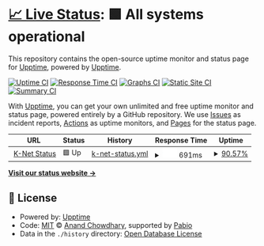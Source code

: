 # [📈 Live Status](https://upptime.k-net.dk): <!--live status--> **🟩 All systems operational**

This repository contains the open-source uptime monitor and status page for [Upptime](https://upptime.js.org), powered by [Upptime](https://github.com/upptime/upptime).

[![Uptime CI](https://github.com/upptime/upptime/workflows/Uptime%20CI/badge.svg)](https://github.com/upptime/upptime/actions?query=workflow%3A%22Uptime+CI%22)
[![Response Time CI](https://github.com/upptime/upptime/workflows/Response%20Time%20CI/badge.svg)](https://github.com/upptime/upptime/actions?query=workflow%3A%22Response+Time+CI%22)
[![Graphs CI](https://github.com/upptime/upptime/workflows/Graphs%20CI/badge.svg)](https://github.com/upptime/upptime/actions?query=workflow%3A%22Graphs+CI%22)
[![Static Site CI](https://github.com/upptime/upptime/workflows/Static%20Site%20CI/badge.svg)](https://github.com/upptime/upptime/actions?query=workflow%3A%22Static+Site+CI%22)
[![Summary CI](https://github.com/upptime/upptime/workflows/Summary%20CI/badge.svg)](https://github.com/upptime/upptime/actions?query=workflow%3A%22Summary+CI%22)

With [Upptime](https://upptime.js.org), you can get your own unlimited and free uptime monitor and status page, powered entirely by a GitHub repository. We use [Issues](https://github.com/upptime/upptime/issues) as incident reports, [Actions](https://github.com/upptime/upptime/actions) as uptime monitors, and [Pages](https://upptime.k-net.dk) for the status page.

<!--start: status pages-->
<!-- This summary is generated by Upptime (https://github.com/upptime/upptime) -->
<!-- Do not edit this manually, your changes will be overwritten -->
<!-- prettier-ignore -->
| URL | Status | History | Response Time | Uptime |
| --- | ------ | ------- | ------------- | ------ |
| <img alt="" src="https://icons.duckduckgo.com/ip3/status.k-net.dk.ico" height="13"> [K-Net Status](https://status.k-net.dk/status/text/) | 🟩 Up | [k-net-status.yml](https://github.com/knetsystem/upptime/commits/HEAD/history/k-net-status.yml) | <details><summary><img alt="Response time graph" src="./graphs/k-net-status/response-time-week.png" height="20"> 691ms</summary><br><a href="https://upptime.k-net.dk/history/k-net-status"><img alt="Response time 691" src="https://img.shields.io/endpoint?url=https%3A%2F%2Fraw.githubusercontent.com%2Fknetsystem%2Fupptime%2FHEAD%2Fapi%2Fk-net-status%2Fresponse-time.json"></a><br><a href="https://upptime.k-net.dk/history/k-net-status"><img alt="24-hour response time 738" src="https://img.shields.io/endpoint?url=https%3A%2F%2Fraw.githubusercontent.com%2Fknetsystem%2Fupptime%2FHEAD%2Fapi%2Fk-net-status%2Fresponse-time-day.json"></a><br><a href="https://upptime.k-net.dk/history/k-net-status"><img alt="7-day response time 691" src="https://img.shields.io/endpoint?url=https%3A%2F%2Fraw.githubusercontent.com%2Fknetsystem%2Fupptime%2FHEAD%2Fapi%2Fk-net-status%2Fresponse-time-week.json"></a><br><a href="https://upptime.k-net.dk/history/k-net-status"><img alt="30-day response time 691" src="https://img.shields.io/endpoint?url=https%3A%2F%2Fraw.githubusercontent.com%2Fknetsystem%2Fupptime%2FHEAD%2Fapi%2Fk-net-status%2Fresponse-time-month.json"></a><br><a href="https://upptime.k-net.dk/history/k-net-status"><img alt="1-year response time 691" src="https://img.shields.io/endpoint?url=https%3A%2F%2Fraw.githubusercontent.com%2Fknetsystem%2Fupptime%2FHEAD%2Fapi%2Fk-net-status%2Fresponse-time-year.json"></a></details> | <details><summary><a href="https://upptime.k-net.dk/history/k-net-status">90.57%</a></summary><a href="https://upptime.k-net.dk/history/k-net-status"><img alt="All-time uptime 90.57%" src="https://img.shields.io/endpoint?url=https%3A%2F%2Fraw.githubusercontent.com%2Fknetsystem%2Fupptime%2FHEAD%2Fapi%2Fk-net-status%2Fuptime.json"></a><br><a href="https://upptime.k-net.dk/history/k-net-status"><img alt="24-hour uptime 96.39%" src="https://img.shields.io/endpoint?url=https%3A%2F%2Fraw.githubusercontent.com%2Fknetsystem%2Fupptime%2FHEAD%2Fapi%2Fk-net-status%2Fuptime-day.json"></a><br><a href="https://upptime.k-net.dk/history/k-net-status"><img alt="7-day uptime 90.57%" src="https://img.shields.io/endpoint?url=https%3A%2F%2Fraw.githubusercontent.com%2Fknetsystem%2Fupptime%2FHEAD%2Fapi%2Fk-net-status%2Fuptime-week.json"></a><br><a href="https://upptime.k-net.dk/history/k-net-status"><img alt="30-day uptime 90.57%" src="https://img.shields.io/endpoint?url=https%3A%2F%2Fraw.githubusercontent.com%2Fknetsystem%2Fupptime%2FHEAD%2Fapi%2Fk-net-status%2Fuptime-month.json"></a><br><a href="https://upptime.k-net.dk/history/k-net-status"><img alt="1-year uptime 90.57%" src="https://img.shields.io/endpoint?url=https%3A%2F%2Fraw.githubusercontent.com%2Fknetsystem%2Fupptime%2FHEAD%2Fapi%2Fk-net-status%2Fuptime-year.json"></a></details>

<!--end: status pages-->

[**Visit our status website →**](https://upptime.k-net.dk)

## 📄 License

- Powered by: [Upptime](https://github.com/upptime/upptime)
- Code: [MIT](./LICENSE) © [Anand Chowdhary](https://anandchowdhary.com), supported by [Pabio](https://pabio.com)
- Data in the `./history` directory: [Open Database License](https://opendatacommons.org/licenses/odbl/1-0/)
